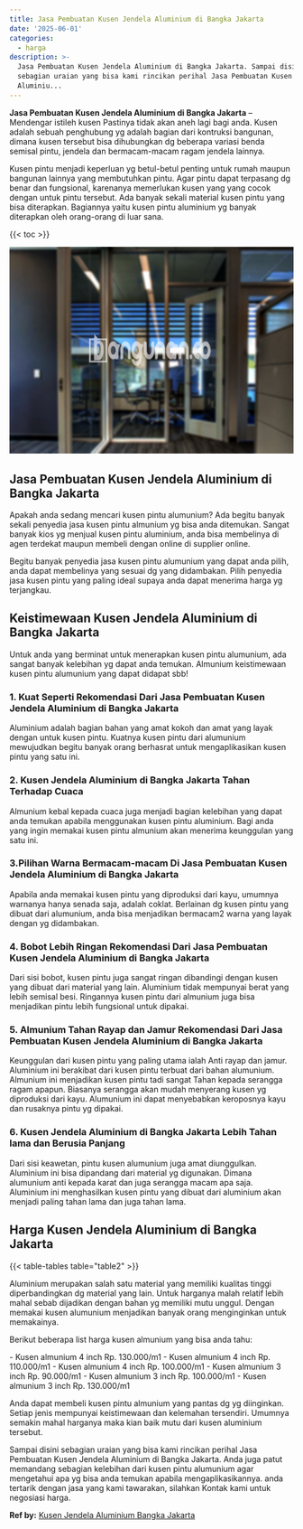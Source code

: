 ```yaml
---
title: Jasa Pembuatan Kusen Jendela Aluminium di Bangka Jakarta
date: '2025-06-01'
categories:
  - harga
description: >-
  Jasa Pembuatan Kusen Jendela Aluminium di Bangka Jakarta. Sampai disini
  sebagian uraian yang bisa kami rincikan perihal Jasa Pembuatan Kusen Jendela
  Aluminiu...
---
```


**Jasa Pembuatan Kusen Jendela Aluminium di Bangka Jakarta** – Mendengar istileh kusen Pastinya tidak akan aneh lagi bagi anda. Kusen adalah sebuah penghubung yg adalah bagian dari kontruksi bangunan, dimana kusen tersebut bisa dihubungkan dg beberapa variasi benda semisal pintu, jendela dan bermacam-macam ragam jendela lainnya.

Kusen pintu menjadi keperluan yg betul-betul penting untuk rumah maupun bangunan lainnya yang membutuhkan pintu. Agar pintu dapat terpasang dg benar dan fungsional, karenanya memerlukan kusen yang yang cocok dengan untuk pintu tersebut. Ada banyak sekali material kusen pintu yang bisa diterapkan. Bagiannya yaitu kusen pintu aluminium yg banyak diterapkan oleh orang-orang di luar sana.

{{< toc >}}

![Jasa Pembuatan Kusen Jendela Aluminium di Bangka Jakarta](/images/harga-kusen-jendela-alumunium-12.png)

## Jasa Pembuatan Kusen Jendela Aluminium di Bangka Jakarta

Apakah anda sedang mencari kusen pintu alumunium? Ada begitu banyak sekali penyedia jasa kusen pintu almunium yg bisa anda ditemukan. Sangat banyak kios yg menjual kusen pintu aluminium, anda bisa membelinya di agen terdekat maupun membeli dengan online di supplier online.

Begitu banyak penyedia jasa kusen pintu alumunium yang dapat anda pilih, anda dapat membelinya yang sesuai dg yang didambakan. Pilih penyedia jasa kusen pintu yang paling ideal supaya anda dapat menerima harga yg terjangkau.

## Keistimewaan Kusen Jendela Aluminium di Bangka Jakarta

Untuk anda yang berminat untuk menerapkan kusen pintu alumunium, ada sangat banyak kelebihan yg dapat anda temukan. Almunium keistimewaan kusen pintu alumunium yang dapat didapat sbb!

### 1\. Kuat Seperti Rekomendasi Dari Jasa Pembuatan Kusen Jendela Aluminium di Bangka Jakarta

Aluminium adalah bagian bahan yang amat kokoh dan amat yang layak dengan untuk kusen pintu. Kuatnya kusen pintu dari alumunium mewujudkan begitu banyak orang berhasrat untuk mengaplikasikan kusen pintu yang satu ini.

### 2\. Kusen Jendela Aluminium di Bangka Jakarta Tahan Terhadap Cuaca

Almunium kebal kepada cuaca juga menjadi bagian kelebihan yang dapat anda temukan apabila menggunakan kusen pintu aluminium. Bagi anda yang ingin memakai kusen pintu almunium akan menerima keunggulan yang satu ini.

### 3.Pilihan Warna Bermacam-macam Di Jasa Pembuatan Kusen Jendela Aluminium di Bangka Jakarta

Apabila anda memakai kusen pintu yang diproduksi dari kayu, umumnya warnanya hanya senada saja, adalah coklat. Berlainan dg kusen pintu yang dibuat dari alumunium, anda bisa menjadikan bermacam2 warna yang layak dengan yg didambakan.

### 4\. Bobot Lebih Ringan Rekomendasi Dari Jasa Pembuatan Kusen Jendela Aluminium di Bangka Jakarta

Dari sisi bobot, kusen pintu juga sangat ringan dibandingi dengan kusen yang dibuat dari material yang lain. Aluminium tidak mempunyai berat yang lebih semisal besi. Ringannya kusen pintu dari almunium juga bisa menjadikan pintu lebih fungsional untuk dipakai.

### 5\. Almunium Tahan Rayap dan Jamur Rekomendasi Dari Jasa Pembuatan Kusen Jendela Aluminium di Bangka Jakarta

Keunggulan dari kusen pintu yang paling utama ialah Anti rayap dan jamur. Aluminium ini berakibat dari kusen pintu terbuat dari bahan alumunium. Almunium ini menjadikan kusen pintu tadi sangat Tahan kepada serangga ragam apapun. Biasanya serangga akan mudah menyerang kusen yg diproduksi dari kayu. Alumunium ini dapat menyebabkan keroposnya kayu dan rusaknya pintu yg dipakai.

### 6\. Kusen Jendela Aluminium di Bangka Jakarta Lebih Tahan lama dan Berusia Panjang

Dari sisi keawetan, pintu kusen alumunium juga amat diunggulkan. Aluminium ini bisa dipandang dari material yg digunakan. Dimana alumunium anti kepada karat dan juga serangga macam apa saja. Aluminium ini menghasilkan kusen pintu yang dibuat dari aluminium akan menjadi paling tahan lama dan juga tahan lama.

## Harga Kusen Jendela Aluminium di Bangka Jakarta

{{< table-tables table="table2" >}}

Aluminium merupakan salah satu material yang memiliki kualitas tinggi diperbandingkan dg material yang lain. Untuk harganya malah relatif lebih mahal sebab dijadikan dengan bahan yg memiliki mutu unggul. Dengan memakai kusen alumunium menjadikan banyak orang menginginkan untuk memakainya.

Berikut beberapa list harga kusen almunium yang bisa anda tahu:

\- Kusen almunium 4 inch Rp. 130.000/m1 - Kusen almunium 4 inch Rp. 110.000/m1 - Kusen almunium 4 inch Rp. 100.000/m1 - Kusen almunium 3 inch Rp. 90.000/m1 - Kusen almunium 3 inch Rp. 100.000/m1 - Kusen almunium 3 inch Rp. 130.000/m1

Anda dapat membeli kusen pintu almunium yang pantas dg yg diinginkan. Setiap jenis mempunyai keistimewaan dan kelemahan tersendiri. Umumnya semakin mahal harganya maka kian baik mutu dari kusen aluminium tersebut.

Sampai disini sebagian uraian yang bisa kami rincikan perihal Jasa Pembuatan Kusen Jendela Aluminium di Bangka Jakarta. Anda juga patut memandang sebagian kelebihan dari kusen pintu alumunium agar mengetahui apa yg bisa anda temukan apabila mengaplikasikannya. anda tertarik dengan jasa yang kami tawarakan, silahkan Kontak kami untuk negosiasi harga.

**Ref by:** [Kusen Jendela Aluminium Bangka Jakarta](https://id.wikipedia.org/wiki/Kusen)
